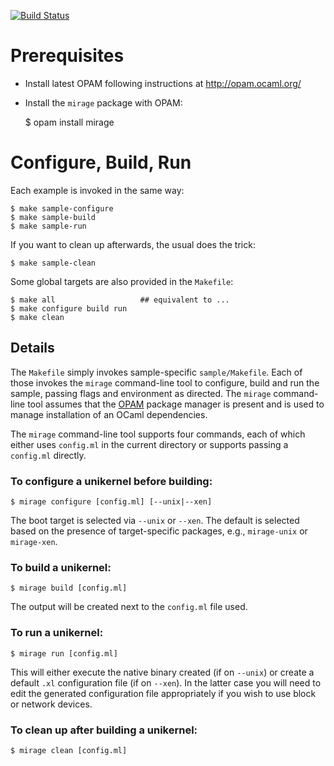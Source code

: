 [![Build Status](https://travis-ci.org/mirage/mirage-skeleton.png?branch=master)](https://travis-ci.org/mirage/mirage-skeleton)

Prerequisites
=============

- Install latest OPAM following instructions at <http://opam.ocaml.org/>

- Install the `mirage` package with OPAM:

    $ opam install mirage


Configure, Build, Run
=====================

Each example is invoked in the same way:

    $ make sample-configure
    $ make sample-build
    $ make sample-run

If you want to clean up afterwards, the usual does the trick:

    $ make sample-clean

Some global targets are also provided in the `Makefile`:

    $ make all                   ## equivalent to ...
    $ make configure build run
    $ make clean

Details
-------

The `Makefile` simply invokes sample-specific `sample/Makefile`. Each of those invokes the `mirage` command-line tool to configure, build and run the sample, passing flags and environment as directed. The `mirage` command-line tool assumes that the [OPAM](http://opam.ocaml.org/) package manager is present and is used to manage installation of an OCaml dependencies.

The `mirage` command-line tool supports four commands, each of which either uses `config.ml` in the current directory or supports passing a `config.ml` directly.

### To configure a unikernel before building:

    $ mirage configure [config.ml] [--unix|--xen]

The boot target is selected via `--unix` or `--xen`. The default is selected based on the presence of target-specific packages, e.g., `mirage-unix` or `mirage-xen`.

### To build a unikernel:

    $ mirage build [config.ml]

The output will be created next to the `config.ml` file used.

### To run a unikernel:

    $ mirage run [config.ml]

This will either execute the native binary created (if on `--unix`) or create a default `.xl` configuration file (if on `--xen`). In the latter case you will need to edit the generated configuration file appropriately if you wish to use block or network devices.

### To clean up after building a unikernel:

    $ mirage clean [config.ml]
